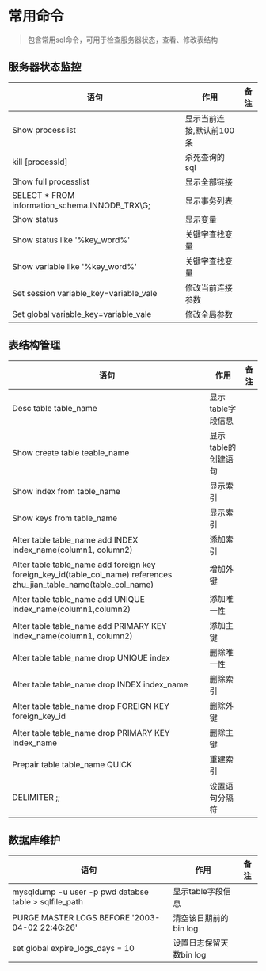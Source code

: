 # 常用命令
> 包含常用sql命令，可用于检查服务器状态，查看、修改表结构

## 服务器状态监控
语句                                                                | 作用                     | 备注
--------------------------------------------------------------------|--------------------------|-----
Show processlist                                                    | 显示当前连接,默认前100条 |
kill \[processId\]                                                  | 杀死查询的sql       |
Show full processlist                                               | 显示全部链接             |
SELECT * FROM information_schema.INNODB_TRX\G;                      | 显示事务列表             |
Show status                                                         | 显示变量                 |
Show status like '%key_word%'                                       | 关键字查找变量           |
Show variable like '%key_word%'                                     | 关键字查找变量           |
Set session variable_key=variable_vale                              | 修改当前连接参数         |
Set global variable_key=variable_vale                               | 修改全局参数             |

## 表结构管理
语句                                                                | 作用                     | 备注
--------------------------------------------------------------------|--------------------------|-----
Desc table table_name                                               | 显示table字段信息        |
Show create table teable_name                                       | 显示table的创建语句      |
Show index from table_name                                          | 显示索引                 |
Show keys from table_name                                           | 显示索引                 |
Alter table table_name add INDEX index_name(column1, column2)       | 添加索引                 |
Alter table table_name add foreign key foreign_key_id(table_col_name) references zhu_jian_table_name(table_col_name)   | 增加外键   |
Alter table table_name add UNIQUE index_name(column1,column2)       | 添加唯一性               |
Alter table table_name add PRIMARY KEY index_name(column1, column2) | 添加主键                 |
Alter table table_name drop UNIQUE index                            | 删除唯一性               |
Alter table table_name drop INDEX index_name                        | 删除索引                 |
Alter table table_name drop FOREIGN KEY foreign_key_id         | 删除外键                 |
Alter table table_name drop PRIMARY KEY index_name                  | 删除主键                 |
Prepair table table_name QUICK                                      | 重建索引                 |
DELIMITER ;;                                                        | 设置语句分隔符            |

## 数据库维护
语句                                                                | 作用                     | 备注
--------------------------------------------------------------------|--------------------------|-----
mysqldump -u user -p pwd databse table > sqlfile_path               | 显示table字段信息         |
PURGE MASTER LOGS BEFORE '2003-04-02 22:46:26'                      | 清空该日期前的bin log     |
set global expire_logs_days = 10                                    | 设置日志保留天数bin log   |
